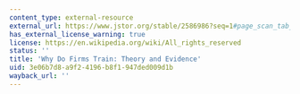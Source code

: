 ```yaml
---
content_type: external-resource
external_url: https://www.jstor.org/stable/2586986?seq=1#page_scan_tab_contents
has_external_license_warning: true
license: https://en.wikipedia.org/wiki/All_rights_reserved
status: ''
title: 'Why Do Firms Train: Theory and Evidence'
uid: 3e06b7d8-a9f2-4196-b8f1-947ded009d1b
wayback_url: ''
---
```

